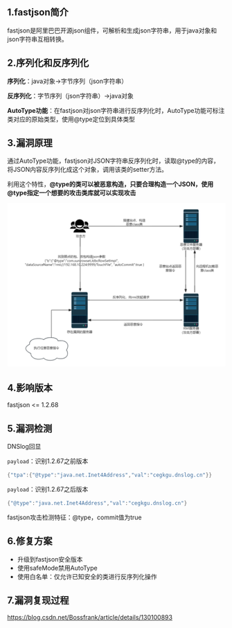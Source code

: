 ## 1.fastjson简介

fastjson是阿里巴巴开源json组件，可解析和生成json字符串，用于java对象和json字符串互相转换。

## 2.序列化和反序列化

**序列化**：java对象->字节序列（json字符串）

**反序列化**：字节序列（json字符串）->java对象

**AutoType功能**：在fastjson对json字符串进行反序列化时，AutoType功能可标注类对应的原始类型，使用@type定位到具体类型

## 3.漏洞原理

通过AutoType功能，fastjson对JSON字符串反序列化时，读取@type的内容，将JSON内容反序列化成这个对象，调用该类的setter方法。

利用这个特性，**@type的类可以被恶意构造，只要合理构造一个JSON，使用@type指定一个想要的攻击类库就可以实现攻击**

![image-20240520124523505](images/image-20240520124523505.png)

## 4.影响版本

fastjson <= 1.2.68

## 5.漏洞检测

DNSlog回显

`payload`：识别1.2.67之前版本

```powershell
{"tpa":{"@type":"java.net.Inet4Address","val":"cegkgu.dnslog.cn"}}
```

`payload`：识别1.2.67之后版本

```powershell
{"@type":"java.net.Inet4Address","val":"cegkgu.dnslog.cn"}
```

fastjson攻击检测特征：@type，commit值为true

## 6.修复方案

* 升级到fastjson安全版本
* 使用safeMode禁用AutoType
* 使用白名单：仅允许已知安全的类进行反序列化操作

## 7.漏洞复现过程

https://blog.csdn.net/Bossfrank/article/details/130100893